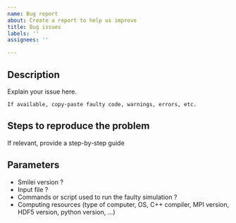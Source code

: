 ```yaml
---
name: Bug report
about: Create a report to help us improve
title: Bug issues
labels: ''
assignees: ''

---
```


## Description

Explain your issue here.

```
If available, copy-paste faulty code, warnings, errors, etc.
```

## Steps to reproduce the problem

If relevant, provide a step-by-step guide

## Parameters

- Smilei version ?
- Input file ?
- Commands or script used to run the faulty simulation ?
- Computing resources (type of computer, OS, C++ compiler, MPI version, HDF5 version, python version, ...)
